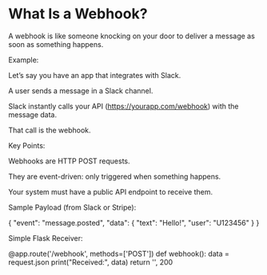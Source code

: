 # What Is a Webhook?

A webhook is like someone knocking on your door to deliver a message as soon as something happens.

Example:

Let’s say you have an app that integrates with Slack.

A user sends a message in a Slack channel.

Slack instantly calls your API (https://yourapp.com/webhook) with the message data.

That call is the webhook.


Key Points:

Webhooks are HTTP POST requests.

They are event-driven: only triggered when something happens.

Your system must have a public API endpoint to receive them.


Sample Payload (from Slack or Stripe):

{
  "event": "message.posted",
  "data": {
    "text": "Hello!",
    "user": "U123456"
  }
}

Simple Flask Receiver:

@app.route('/webhook', methods=['POST'])
def webhook():
    data = request.json
    print("Received:", data)
    return '', 200
